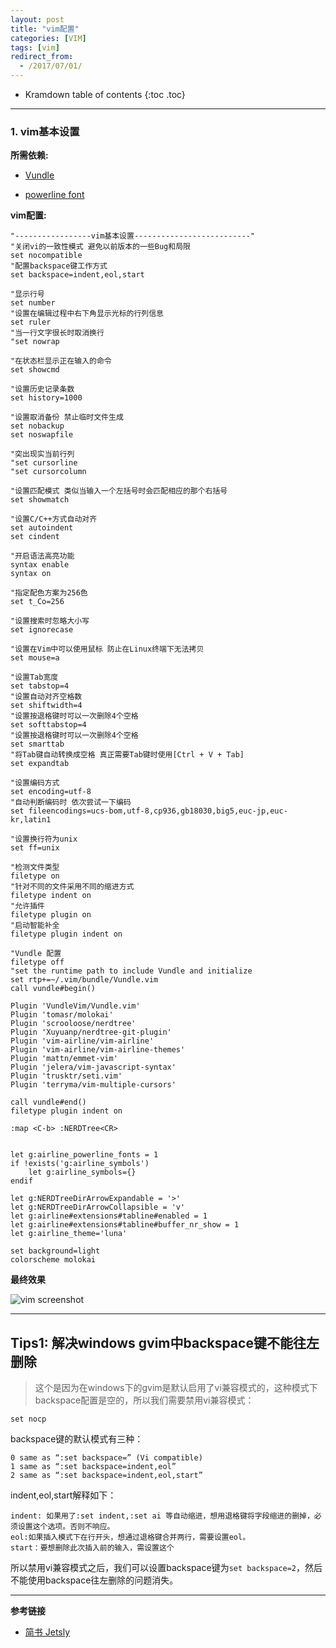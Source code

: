 ```yaml
---
layout: post
title: "vim配置"
categories: [VIM]
tags: [vim]
redirect_from:
  - /2017/07/01/
---
```


* Kramdown table of contents
{:toc .toc}
---
### 1. vim基本设置

**所需依赖:**

- [Vundle](https://github.com/VundleVim/Vundle.vim)

- [powerline font](https://github.com/powerline/fonts)

**vim配置:**

```vim
"-----------------vim基本设置--------------------------"
"关闭vi的一致性模式 避免以前版本的一些Bug和局限
set nocompatible
"配置backspace键工作方式
set backspace=indent,eol,start

"显示行号
set number
"设置在编辑过程中右下角显示光标的行列信息
set ruler
"当一行文字很长时取消换行
"set nowrap

"在状态栏显示正在输入的命令
set showcmd

"设置历史记录条数
set history=1000

"设置取消备份 禁止临时文件生成
set nobackup
set noswapfile

"突出现实当前行列
"set cursorline
"set cursorcolumn

"设置匹配模式 类似当输入一个左括号时会匹配相应的那个右括号
set showmatch

"设置C/C++方式自动对齐
set autoindent
set cindent

"开启语法高亮功能
syntax enable
syntax on

"指定配色方案为256色
set t_Co=256

"设置搜索时忽略大小写
set ignorecase

"设置在Vim中可以使用鼠标 防止在Linux终端下无法拷贝
set mouse=a

"设置Tab宽度
set tabstop=4
"设置自动对齐空格数
set shiftwidth=4
"设置按退格键时可以一次删除4个空格
set softtabstop=4
"设置按退格键时可以一次删除4个空格
set smarttab
"将Tab键自动转换成空格 真正需要Tab键时使用[Ctrl + V + Tab]
set expandtab

"设置编码方式
set encoding=utf-8
"自动判断编码时 依次尝试一下编码
set fileencodings=ucs-bom,utf-8,cp936,gb18030,big5,euc-jp,euc-kr,latin1

"设置换行符为unix
set ff=unix

"检测文件类型
filetype on
"针对不同的文件采用不同的缩进方式
filetype indent on
"允许插件
filetype plugin on
"启动智能补全
filetype plugin indent on

"Vundle 配置
filetype off
"set the runtime path to include Vundle and initialize
set rtp+=~/.vim/bundle/Vundle.vim
call vundle#begin()

Plugin 'VundleVim/Vundle.vim'
Plugin 'tomasr/molokai'
Plugin 'scrooloose/nerdtree' 
Plugin 'Xuyuanp/nerdtree-git-plugin'
Plugin 'vim-airline/vim-airline'
Plugin 'vim-airline/vim-airline-themes'
Plugin 'mattn/emmet-vim'
Plugin 'jelera/vim-javascript-syntax'
Plugin 'trusktr/seti.vim'
Plugin 'terryma/vim-multiple-cursors'

call vundle#end()
filetype plugin indent on

:map <C-b> :NERDTree<CR>


let g:airline_powerline_fonts = 1
if !exists('g:airline_symbols')
    let g:airline_symbols={}
endif

let g:NERDTreeDirArrowExpandable = '>'
let g:NERDTreeDirArrowCollapsible = 'v'
let g:airline#extensions#tabline#enabled = 1
let g:airline#extensions#tabline#buffer_nr_show = 1
let g:airline_theme='luna'

set background=light
colorscheme molokai
```

**最终效果**

![vim screenshot](http://oq782gkz3.bkt.clouddn.com/Screenshot%20from%202017-11-17%2015-25-45.png)

---

## Tips1: 解决windows gvim中backspace键不能往左删除

> 这个是因为在windows下的gvim是默认启用了vi兼容模式的，这种模式下backspace配置是空的，所以我们需要禁用vi兼容模式：

`set nocp`

backspace键的默认模式有三种：

```
0 same as “:set backspace=” (Vi compatible)
1 same as “:set backspace=indent,eol”
2 same as “:set backspace=indent,eol,start”
```

indent,eol,start解释如下：


```
indent: 如果用了:set indent,:set ai 等自动缩进，想用退格键将字段缩进的删掉，必须设置这个选项。否则不响应。
eol:如果插入模式下在行开头，想通过退格键合并两行，需要设置eol。
start：要想删除此次插入前的输入，需设置这个
```

所以禁用vi兼容模式之后，我们可以设置backspace键为`set backspace=2`，然后不能使用backspace往左删除的问题消失。

---

**参考链接**
- [简书 Jetsly](http://www.jianshu.com/p/f45508ab65f0)
